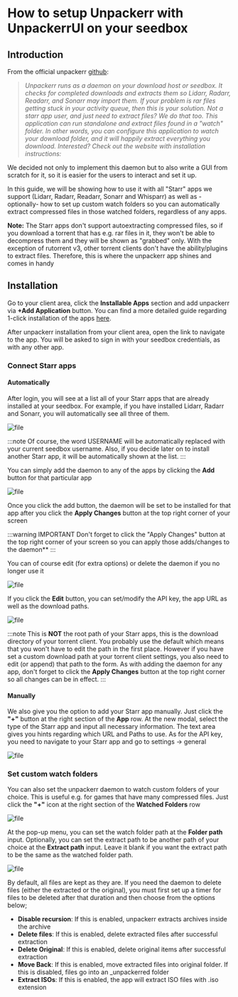 # How to setup Unpackerr with UnpackerrUI on your seedbox

## Introduction

From the official unpackerr [github](https://github.com/Unpackerr/unpackerr):
> *Unpackerr runs as a daemon on your download host or seedbox. It checks for completed downloads and extracts them so Lidarr, Radarr, Readarr, and Sonarr may import them. If your problem is rar files getting stuck in your activity queue, then this is your solution.
Not a starr app user, and just need to extract files? We do that too. This application can run standalone and extract files found in a "watch" folder. In other words, you can configure this application to watch your download folder, and it will happily extract everything you download.
Interested? Check out the website with installation instructions:*

We decided not only to implement this daemon but to also write a GUI from scratch for it, so it is easier for the users to interact and set it up.

In this guide, we will be showing how to use it with all "Starr" apps we support (Lidarr, Radarr, Readarr, Sonarr and Whisparr) as well as -optionally- how to set up custom watch folders so you can automatically extract compressed files in those watched folders, regardless of any apps.

**Note:** The Starr apps don't support autoextracting compressed files, so if you download a torrent that has e.g. rar files in it, they won't be able to decompress them and they will be shown as "grabbed" only. With the exception of rutorrent v3, other torrent clients don't have the ability/plugins to extract files.
Therefore, this is where the unpackerr app shines and comes in handy 


## Installation
Go to your client area, click the **Installable Apps** section and add unpackerr via **+Add Application** button. You can find a more detailed guide regarding 1-click installation of the apps [here](./How_to_install_our_1-Click_applications.md). 

After unpackerr installation from your client area, open the link to navigate to the app. You will be asked to sign in with your seedbox credentials, as with any other app.


### Connect Starr apps

#### Automatically

After login, you will see at a list all of your Starr apps that are already installed at your seedbox. For example, if you have installed Lidarr, Radarr and Sonarr, you will automatically see all three of them.

![file](https://rapiddot-support-community-uploads.s3.amazonaws.com/uploads/image-1708440061140.39.06.jpg)

:::note
Of course, the word USERNAME will be automatically replaced with your current seedbox username.
Also, if you decide later on to install another Starr app, it will be automatically shown at the list.
:::

You can simply add the daemon to any of the apps by clicking the **Add** button for that particular app

![file](https://rapiddot-support-community-uploads.s3.amazonaws.com/uploads/image-1708087235755.39.51.jpg)

Once you click the add button, the daemon will be set to be installed for that app after you click the **Apply Changes** button at the top right corner of your screen



:::warning IMPORTANT 
Don't forget to click the "Apply Changes" button at the top right corner of your screen so you can apply those adds/changes to the daemon**
:::

You can of course edit (for extra options) or delete the daemon if you no longer use it

![file](https://rapiddot-support-community-uploads.s3.amazonaws.com/uploads/image-1708088374475.38.06.jpg)


If you click the **Edit** button, you can set/modify the API key, the app URL as well as the download paths.

![file](https://rapiddot-support-community-uploads.s3.amazonaws.com/uploads/image-1708093082643.38.55.jpg)

:::note
This is **NOT** the root path of your Starr apps, this is the download directory of your torrent client. You probably use the default which means that you won't have to edit the path in the first place.
However if you have set a custom download path at your torrent client settings, you also need to edit (or append) that path to the form.
As with adding the daemon for any app, don't forget to click the **Apply Changes** button at the top right corner so all changes can be in effect.
:::

#### Manually

We also give you the option to add your Starr app manually. Just click the **"+"** button at the right section of the **App** row. At the new modal, select the type of the Starr app and input all necessary information. The text area gives you hints regarding which URL and Paths to use. As for the API key, you need to navigate to your Starr app and go to settings -> general

![file](https://rapiddot-support-community-uploads.s3.amazonaws.com/uploads/image-1708099925859.11.23.jpg)

### Set custom watch folders

You can also set the unpackerr daemon to watch custom folders of your choice. This is useful e.g. for games that have many compressed files. Just click the **"+"** icon at the right section of the **Watched Folders** row

![file](https://rapiddot-support-community-uploads.s3.amazonaws.com/uploads/image-1708094105705.06.35.jpg)

At the pop-up menu, you can set the watch folder path at the **Folder path** input.
Optionally, you can set the extract path to be another path of your choice at the **Extract path** input. Leave it blank if you want the extract path to be the same as the watched folder path. 

![file](https://rapiddot-support-community-uploads.s3.amazonaws.com/uploads/image-1708094128203.07.21.jpg)

By default, all files are kept as they are.
If you need the daemon to delete files (either the extracted or the original), you must first set up a timer for files to be deleted after that duration and then choose from the options below;

- **Disable recursion**: If this is enabled, unpackerr extracts archives inside the archive
- **Delete files**: If this is enabled, delete extracted files after successful extraction
- **Delete Original**: If this is enabled, delete original items after successful extraction
- **Move Back**: If this is enabled, move extracted files into original folder. If this is disabled, files go into an \_unpackerred folder
- **Extract ISOs**: If this is enabled, the app will extract ISO files with .iso extension